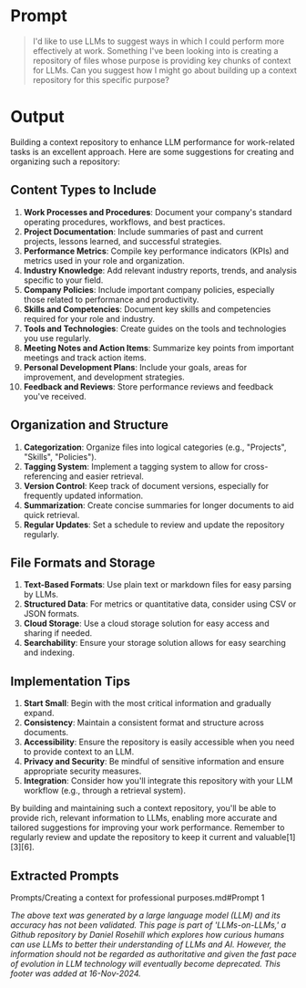 # Prompt

> I'd like to use LLMs to suggest ways in which I could perform more effectively at work. Something I've been looking into is creating a repository of files whose purpose is providing key chunks of context for LLMs. Can you suggest how I might go about building up a context repository for this specific purpose?

# Output

Building a context repository to enhance LLM performance for work-related tasks is an excellent approach. Here are some suggestions for creating and organizing such a repository:

## Content Types to Include

1. **Work Processes and Procedures**: Document your company's standard operating procedures, workflows, and best practices.
2. **Project Documentation**: Include summaries of past and current projects, lessons learned, and successful strategies.
3. **Performance Metrics**: Compile key performance indicators (KPIs) and metrics used in your role and organization.
4. **Industry Knowledge**: Add relevant industry reports, trends, and analysis specific to your field.
5. **Company Policies**: Include important company policies, especially those related to performance and productivity.
6. **Skills and Competencies**: Document key skills and competencies required for your role and industry.
7. **Tools and Technologies**: Create guides on the tools and technologies you use regularly.
8. **Meeting Notes and Action Items**: Summarize key points from important meetings and track action items.
9. **Personal Development Plans**: Include your goals, areas for improvement, and development strategies.
10. **Feedback and Reviews**: Store performance reviews and feedback you've received.

## Organization and Structure

1. **Categorization**: Organize files into logical categories (e.g., "Projects", "Skills", "Policies").
2. **Tagging System**: Implement a tagging system to allow for cross-referencing and easier retrieval.
3. **Version Control**: Keep track of document versions, especially for frequently updated information.
4. **Summarization**: Create concise summaries for longer documents to aid quick retrieval.
5. **Regular Updates**: Set a schedule to review and update the repository regularly.

## File Formats and Storage

1. **Text-Based Formats**: Use plain text or markdown files for easy parsing by LLMs.
2. **Structured Data**: For metrics or quantitative data, consider using CSV or JSON formats.
3. **Cloud Storage**: Use a cloud storage solution for easy access and sharing if needed.
4. **Searchability**: Ensure your storage solution allows for easy searching and indexing.

## Implementation Tips

1. **Start Small**: Begin with the most critical information and gradually expand.
2. **Consistency**: Maintain a consistent format and structure across documents.
3. **Accessibility**: Ensure the repository is easily accessible when you need to provide context to an LLM.
4. **Privacy and Security**: Be mindful of sensitive information and ensure appropriate security measures.
5. **Integration**: Consider how you'll integrate this repository with your LLM workflow (e.g., through a retrieval system).

By building and maintaining such a context repository, you'll be able to provide rich, relevant information to LLMs, enabling more accurate and tailored suggestions for improving your work performance. Remember to regularly review and update the repository to keep it current and valuable\[1]\[3]\[6].

## Extracted Prompts

Prompts/Creating a context for professional purposes.md#Prompt 1

*The above text was generated by a large language model (LLM) and its accuracy has not been validated. This page is part of 'LLMs-on-LLMs,' a Github repository by Daniel Rosehill which explores how curious humans can use LLMs to better their understanding of LLMs and AI. However, the information should not be regarded as authoritative and given the fast pace of evolution in LLM technology will eventually become deprecated. This footer was added at 16-Nov-2024.*


